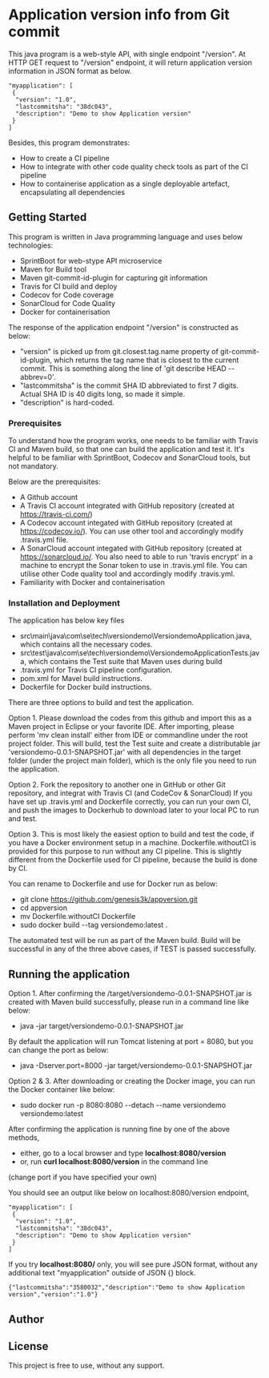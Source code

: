 # Application version info from Git commit
This java program is a web-style API, with single endpoint "/version". At HTTP GET request to "/version" endpoint, it will return application version information in JSON format as below.

```
"myapplication": [
 {
  "version": "1.0",
  "lastcommitsha": "38dc043",
  "description": "Demo to show Application version"
 }
]
```
Besides, this program demonstrates:
- How to create a CI pipeline
- How to integrate with other code quality check tools as part of the CI pipeline
- How to containerise application as a single deployable artefact, encapsulating all dependencies

## Getting Started

This program is written in Java programming language and uses below technologies:

- SprintBoot for web-stype API microservice
- Maven for Build tool
- Maven git-commit-id-plugin for capturing git information
- Travis for CI build and deploy
- Codecov for Code coverage
- SonarCloud for Code Quality
- Docker for containerisation

The response of the application endpoint "/version" is constructed as below:
- "version" is picked up from git.closest.tag.name property of git-commit-id-plugin, which returns the tag name that is closest to the current commit. This is something along the line of 'git describe HEAD --abbrev=0'.
- "lastcommitsha" is the commit SHA ID abbreviated to first 7 digits. Actual SHA ID is 40 digits long, so made it simple.
- "description" is hard-coded.

### Prerequisites

To understand how the program works, one needs to be familiar with Travis CI and Maven build, so that one can build the application and test it. It's helpful to be familiar with SprintBoot, Codecov and SonarCloud tools, but not mandatory.

Below are the prerequisites:
- A Github account
- A Travis CI account integrated with GitHub repository (created at https://travis-ci.com/)
- A Codecov account integated with GitHub repository (created at https://codecov.io/). You can use other tool and accordingly modify .travis.yml file.
- A SonarCloud account integated with GitHub repository (created at https://sonarcloud.io/. You also need to able to run 'travis encrypt' in a machine to encrypt the Sonar token to use in .travis.yml file. You can utilise other Code quality tool and accordingly modify .travis.yml.
- Familiarity with Docker and containerisation

### Installation and Deployment

The application has below key files
-  src\main\java\com\se\tech\versiondemo\VersiondemoApplication.java, which contains all the necessary codes.
- src\test\java\com\se\tech\versiondemo\VersiondemoApplicationTests.java, which contains the Test suite that Maven uses during build
- .travis.yml for Travis CI pipeline configuration.
- pom.xml for Mavel build instructions.
- Dockerfile for Docker build instructions.

There are three options to build and test the application.

Option 1. Please download the codes from this github and import this as a Maven project in Eclipse or your favorite IDE. After importing, please perform 'mv clean install' either from IDE or commandline under the root project folder. This will build, test the Test suite and create a distributable jar 'versiondemo-0.0.1-SNAPSHOT.jar' with all dependencies in the target folder (under the project main folder), which is the only file you need to run the application.

Option 2. Fork the repository to another one in GitHub or other Git repository, and integrat with Travis CI (and CodeCov & SonarCloud) If you have set up .travis.yml and Dockerfile correctly, you can run your own CI, and push the images to Dockerhub to download later to your local PC to run and test. 

Option 3. This is most likely the easiest option to build and test the code, if you have a Docker environment setup in a machine. Dockerfile.withoutCI is provided for this purpose to run without any CI pipeline. This is slightly different from the Dockerfile used for CI pipeline, because the build is done by CI.

You can rename to Dockerfile and use for Docker run as below:

- git clone https://github.com/genesis3k/appversion.git
- cd appversion
- mv Dockerfile.withoutCI Dockerfile
- sudo docker build --tag versiondemo:latest .

The automated test will be run as part of the Maven build. Build will be successful in any of the three above cases, if TEST is passed successfully.

## Running the application

Option 1. After confirming the <project folder>/target/versiondemo-0.0.1-SNAPSHOT.jar is created with Maven build successfully, please run in a command line like below:
- java -jar target/versiondemo-0.0.1-SNAPSHOT.jar
  
By default the application will run Tomcat listening at port = 8080, but you can change the port as below:
- java -Dserver.port=8000 -jar target/versiondemo-0.0.1-SNAPSHOT.jar

Option 2 & 3. After downloading or creating the Docker image, you can run the Docker container like below:
- sudo docker run -p 8080:8080 --detach --name versiondemo versiondemo:latest

After confirming the application is running fine by one of the above methods, 
- either, go to a local browser and type **localhost:8080/version**
- or, run **curl localhost:8080/version** in the command line

(change port if you have specified your own)

You should see an output like below on localhost:8080/version endpoint,
```
"myapplication": [
 {
  "version": "1.0",
  "lastcommitsha": "38dc043",
  "description": "Demo to show Application version"
 }
]
```
If you try **localhost:8080/** only, you will see pure JSON format, without any additional text "myapplication" outside of JSON {} block.
```
{"lastcommitsha":"3580032","description":"Demo to show Application version","version":"1.0"}
```

## Author


## License

This project is free to use, without any support.
